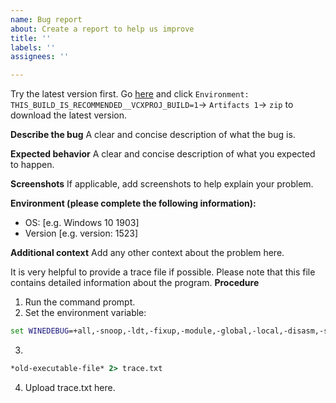 ```yaml
---
name: Bug report
about: Create a report to help us improve
title: ''
labels: ''
assignees: ''

---
```


Try the latest version first.
Go [here](https://ci.appveyor.com/project/otya128/winevdm) and click `Environment: THIS_BUILD_IS_RECOMMENDED__VCXPROJ_BUILD=1`-> `Artifacts 1`-> `zip` to download the latest version.


**Describe the bug**
A clear and concise description of what the bug is.

**Expected behavior**
A clear and concise description of what you expected to happen.

**Screenshots**
If applicable, add screenshots to help explain your problem.

**Environment (please complete the following information):**
 - OS: [e.g. Windows 10 1903]
 - Version [e.g. version: 1523]

**Additional context**
Add any other context about the problem here.


It is very helpful to provide a trace file if possible.
Please note that this file contains detailed information about the program.
**Procedure**
1. Run the command prompt.
2. Set the environment variable:
```cmd
set WINEDEBUG=+all,-snoop,-ldt,-fixup,-module,-global,-local,-disasm,-syslevel,-thunk
```
3.
```cmd
*old-executable-file* 2> trace.txt
```
4. Upload trace.txt here.
